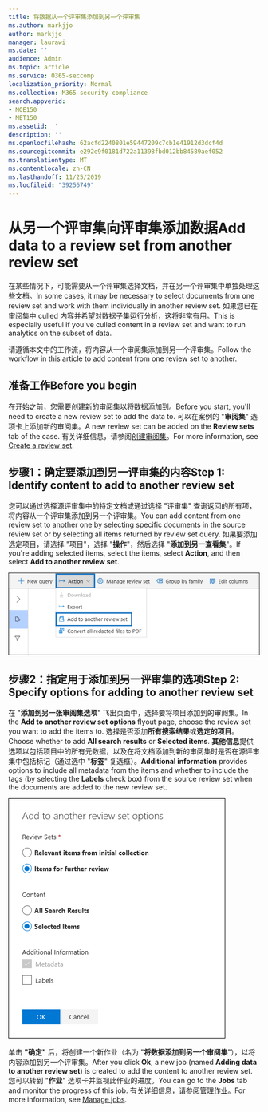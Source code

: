 ```yaml
---
title: 将数据从一个评审集添加到另一个评审集
ms.author: markjjo
author: markjjo
manager: laurawi
ms.date: ''
audience: Admin
ms.topic: article
ms.service: O365-seccomp
localization_priority: Normal
ms.collection: M365-security-compliance
search.appverid:
- MOE150
- MET150
ms.assetid: ''
description: ''
ms.openlocfilehash: 62acfd2240801e59447209c7cb1e41912d3dcf4d
ms.sourcegitcommit: e292e9f0181d722a11398fbd012bb84589aef052
ms.translationtype: MT
ms.contentlocale: zh-CN
ms.lasthandoff: 11/25/2019
ms.locfileid: "39256749"
---
```

# <a name="add-data-to-a-review-set-from-another-review-set"></a><span data-ttu-id="3a027-102">从另一个评审集向评审集添加数据</span><span class="sxs-lookup"><span data-stu-id="3a027-102">Add data to a review set from another review set</span></span>

<span data-ttu-id="3a027-103">在某些情况下，可能需要从一个评审集选择文档，并在另一个评审集中单独处理这些文档。</span><span class="sxs-lookup"><span data-stu-id="3a027-103">In some cases, it may be necessary to select documents from one review set and work with them individually in another review set.</span></span> <span data-ttu-id="3a027-104">如果您已在审阅集中 culled 内容并希望对数据子集运行分析，这将非常有用。</span><span class="sxs-lookup"><span data-stu-id="3a027-104">This is especially useful if you've culled content in a review set and want to run analytics on the subset of data.</span></span>

<span data-ttu-id="3a027-105">请遵循本文中的工作流，将内容从一个审阅集添加到另一个评审集。</span><span class="sxs-lookup"><span data-stu-id="3a027-105">Follow the workflow in this article to add content from one review set to another.</span></span>

## <a name="before-you-begin"></a><span data-ttu-id="3a027-106">准备工作</span><span class="sxs-lookup"><span data-stu-id="3a027-106">Before you begin</span></span>

<span data-ttu-id="3a027-107">在开始之前，您需要创建新的审阅集以将数据添加到。</span><span class="sxs-lookup"><span data-stu-id="3a027-107">Before you start, you'll need to create a new review set to add the data to.</span></span>  <span data-ttu-id="3a027-108">可以在案例的 "**审阅集**" 选项卡上添加新的审阅集。</span><span class="sxs-lookup"><span data-stu-id="3a027-108">A new review set can be added on the **Review sets** tab of the case.</span></span> <span data-ttu-id="3a027-109">有关详细信息，请参阅[创建审阅集](managing-review-sets.md#create-a-review-set)。</span><span class="sxs-lookup"><span data-stu-id="3a027-109">For more information, see [Create a review set](managing-review-sets.md#create-a-review-set).</span></span>

## <a name="step-1-identify-content-to-add-to-another-review-set"></a><span data-ttu-id="3a027-110">步骤1：确定要添加到另一评审集的内容</span><span class="sxs-lookup"><span data-stu-id="3a027-110">Step 1: Identify content to add to another review set</span></span>

<span data-ttu-id="3a027-111">您可以通过选择源评审集中的特定文档或通过选择 "评审集" 查询返回的所有项，将内容从一个评审集添加到另一个评审集。</span><span class="sxs-lookup"><span data-stu-id="3a027-111">You can add content from one review set to another one by selecting specific documents in the source review set or by selecting all items returned by review set query.</span></span> <span data-ttu-id="3a027-112">如果要添加选定项目，请选择 "项目"，选择 "**操作**"，然后选择 "**添加到另一查看集**"。</span><span class="sxs-lookup"><span data-stu-id="3a027-112">If you're adding selected items, select the items, select **Action**, and then select **Add to another review set**.</span></span>

![添加到另一评审集](media/64f2a4d4-eba3-4ab3-a3ba-d519feea3142.png)

## <a name="step-2-specify-options-for-adding-to-another-review-set"></a><span data-ttu-id="3a027-114">步骤2：指定用于添加到另一评审集的选项</span><span class="sxs-lookup"><span data-stu-id="3a027-114">Step 2: Specify options for adding to another review set</span></span>

<span data-ttu-id="3a027-115">在 "**添加到另一张审阅集选项**" 飞出页面中，选择要将项目添加到的审阅集。</span><span class="sxs-lookup"><span data-stu-id="3a027-115">In the **Add to another review set options** flyout page, choose the review set you want to add the items to.</span></span> <span data-ttu-id="3a027-116">选择是否添加**所有搜索结果**或**选定的项目**。</span><span class="sxs-lookup"><span data-stu-id="3a027-116">Choose whether to add **All search results** or **Selected items**.</span></span>  <span data-ttu-id="3a027-117">**其他信息**提供选项以包括项目中的所有元数据，以及在将文档添加到新的审阅集时是否在源评审集中包括标记（通过选中 "**标签**" 复选框）。</span><span class="sxs-lookup"><span data-stu-id="3a027-117">**Additional information** provides options to include all metadata from the items and whether to include the tags (by selecting the **Labels** check box) from the source review set when the documents are added to the new review set.</span></span>  

![添加到另一评审集](media/6440ee44-68fd-44d7-b43a-3a477345525c.png)

<span data-ttu-id="3a027-119">单击 **"确定"** 后，将创建一个新作业（名为 "**将数据添加到另一个审阅集**"），以将内容添加到另一个评审集。</span><span class="sxs-lookup"><span data-stu-id="3a027-119">After you click **Ok**, a new job (named **Adding data to another review set**) is created to add the content to another review set.</span></span> <span data-ttu-id="3a027-120">您可以转到 "**作业**" 选项卡并监视此作业的进度。</span><span class="sxs-lookup"><span data-stu-id="3a027-120">You can go to the **Jobs** tab and monitor the progress of this job.</span></span> <span data-ttu-id="3a027-121">有关详细信息，请参阅[管理作业](managing-jobs-ediscovery20.md)。</span><span class="sxs-lookup"><span data-stu-id="3a027-121">For more information, see [Manage jobs](managing-jobs-ediscovery20.md).</span></span>
